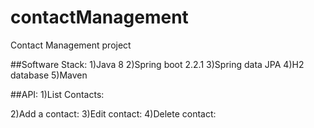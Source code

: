 # contactManagement
Contact Management project

##Software Stack:
  1)Java 8
  2)Spring boot 2.2.1
  3)Spring data JPA
  4)H2 database
  5)Maven

##API:
  1)List Contacts:
    
  2)Add a contact:
  3)Edit contact:
  4)Delete contact:
  
    
